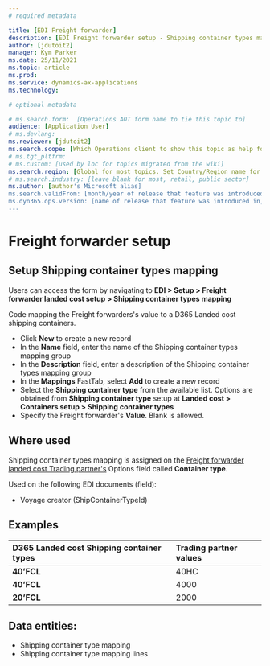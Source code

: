 ```yaml
---
# required metadata

title: [EDI Freight forwarder]
description: [EDI Freight forwarder setup - Shipping container types mapping]
author: [jdutoit2]
manager: Kym Parker
ms.date: 25/11/2021
ms.topic: article
ms.prod: 
ms.service: dynamics-ax-applications
ms.technology: 

# optional metadata

# ms.search.form:  [Operations AOT form name to tie this topic to]
audience: [Application User]
# ms.devlang: 
ms.reviewer: [jdutoit2]
ms.search.scope: [Which Operations client to show this topic as help for, to be set by content strategist, see list here: https://microsoft.sharepoint.com/teams/DynDoc/_layouts/15/WopiFrame.aspx?sourcedoc={23419e1c-eb64-42e9-aa9b-79875b428718}&action=edit&wd=target%28Core%20Dynamics%20AX%20CP%20requirements%2Eone%7C4CC185C0%2DEFAA%2D42CD%2D94B9%2D8F2A45E7F61A%2FVersions%20list%20for%20docs%20topics%7CC14BE630%2D5151%2D49D6%2D8305%2D554B5084593C%2F%29]
# ms.tgt_pltfrm: 
# ms.custom: [used by loc for topics migrated from the wiki]
ms.search.region: [Global for most topics. Set Country/Region name for localizations]
# ms.search.industry: [leave blank for most, retail, public sector]
ms.author: [author's Microsoft alias]
ms.search.validFrom: [month/year of release that feature was introduced in, in format yyyy-mm-dd]
ms.dyn365.ops.version: [name of release that feature was introduced in, see list here: https://microsoft.sharepoint.com/teams/DynDoc/_layouts/15/WopiFrame.aspx?sourcedoc={23419e1c-eb64-42e9-aa9b-79875b428718}&action=edit&wd=target%28Core%20Dynamics%20AX%20CP%20requirements%2Eone%7C4CC185C0%2DEFAA%2D42CD%2D94B9%2D8F2A45E7F61A%2FVersions%20list%20for%20docs%20topics%7CC14BE630%2D5151%2D49D6%2D8305%2D554B5084593C%2F%29]
---
```


# Freight forwarder setup
## Setup Shipping container types mapping

Users can access the form by navigating to **EDI > Setup > Freight forwarder landed cost setup > Shipping container types mapping**

Code mapping the Freight forwarders's value to a D365 Landed cost shipping containers. <br>

- Click **New** to create a new record
-	In the **Name** field, enter the name of the Shipping container types mapping group
-	In the **Description** field, enter a description of the Shipping container types mapping group
-	In the **Mappings** FastTab, select **Add** to create a new record
-	Select the **Shipping container type** from the available list. Options are obtained from **Shipping container type** setup at **Landed cost > Containers setup > Shipping container types**
-	Specify the Freight forwarder's **Value**. Blank is allowed.

## Where used
Shipping container types mapping is assigned on the [Freight forwarder landed cost Trading partner's](../Trading-partner.md) Options field called **Container type**.

Used on the following EDI documents (field):
- Voyage creator (ShipContainerTypeId) 

## Examples
D365 Landed cost Shipping container types	| Trading partner values
:--                                       |:--
**40’FCL**                                |	40HC
**40’FCL**                                |	4000
**20’FCL**                                |	2000

## Data entities:
- Shipping container type mapping
- Shipping container type mapping lines
